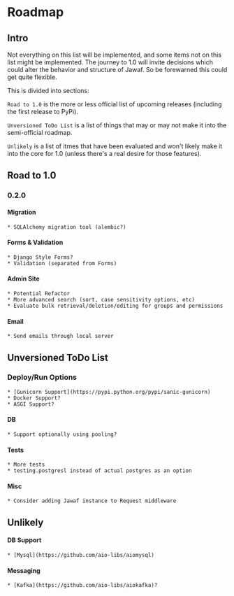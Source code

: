# Roadmap

## Intro

Not everything on this list will be implemented, and some items not on this list might be implemented. The journey to 1.0 will invite decisions which could alter the behavior and structure of Jawaf. So be forewarned this could get quite flexible.

This is divided into sections:

`Road to 1.0` is the more or less official list of upcoming releases (including the first release to PyPi).

`Unversioned ToDo List` is a list of things that may or may not make it into the semi-official roadmap.

`Unlikely` is a list of itmes that have been evaluated and won't likely make it into the core for 1.0 (unless there's a real desire for those features).

## Road to 1.0

### 0.2.0

#### Migration
    * SQLAlchemy migration tool (alembic?)

#### Forms & Validation
    * Django Style Forms?
    * Validation (separated from Forms)

#### Admin Site
    * Potential Refactor
    * More advanced search (sort, case sensitivity options, etc)
    * Evaluate bulk retrieval/deletion/editing for groups and permissions

#### Email
    * Send emails through local server

## Unversioned ToDo List

### Deploy/Run Options
    * [Gunicorn Support](https://pypi.python.org/pypi/sanic-gunicorn)
    * Docker Support?
    * ASGI Support?

#### DB
    * Support optionally using pooling?

#### Tests
    * More tests
    * testing.postgresl instead of actual postgres as an option

#### Misc
    * Consider adding Jawaf instance to Request middleware

## Unlikely

#### DB Support
    * [Mysql](https://github.com/aio-libs/aiomysql)

#### Messaging
    * [Kafka](https://github.com/aio-libs/aiokafka)?
